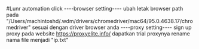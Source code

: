 #Lunr automation click
----browser setting----
ubah letak browser path pada "/Users/machintoshd/.wdm/drivers/chromedriver/mac64/95.0.4638.17/chromedriver" sesuai dengan driver browser anda
----proxy setting----
sign up proxy pada website https://proxyelite.info/ dapatkan trial proxynya rename nama file menjadi "ip.txt"
